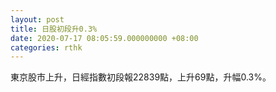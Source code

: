 ```yaml
---
layout: post
title: 日股初段升0.3%
date: 2020-07-17 08:05:59.000000000 +08:00
categories: rthk
---
```


東京股市上升，日經指數初段報22839點，上升69點，升幅0.3%。
